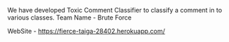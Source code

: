 We have developed Toxic Comment Classifier to classify a comment in to various classes.
Team Name - Brute Force

WebSite - https://fierce-taiga-28402.herokuapp.com/
